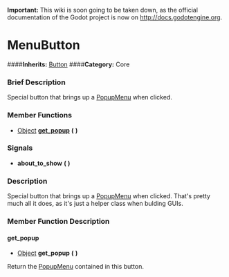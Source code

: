 **Important:** This wiki is soon going to be taken down, as the official documentation of the Godot project is now on http://docs.godotengine.org.

#  MenuButton  
####**Inherits:** [Button](class_button)
####**Category:** Core

###  Brief Description  
Special button that brings up a [PopupMenu](class_popupmenu) when clicked.

###  Member Functions 
  * [Object](class_object)  **[get&#95;popup](#get_popup)**  **(** **)**

###  Signals  
  *  **about&#95;to&#95;show**  **(** **)**

###  Description  
Special button that brings up a [PopupMenu](class_popupmenu) when clicked. That's pretty much all it does, as it's just a helper class when bulding GUIs.

###  Member Function Description  

#### <a name="get_popup">get_popup</a>
  * [Object](class_object)  **get&#95;popup**  **(** **)**

Return the [PopupMenu](class_popupmenu) contained in this button.
